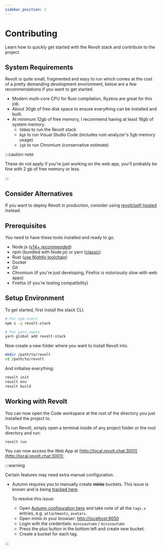 ```yaml
---
sidebar_position: 2
---
```


# Contributing

Learn how to quickly get started with the Revolt stack and contribute to the project.

## System Requirements

Revolt is quite small, fragmented and easy to run which comes at the cost of a pretty demanding development environment, below are a few recommendations if you want to get started.

- Modern multi-core CPU for Rust compilation, Ryzens are great for this job.
- About 30gb of free disk space to ensure everything can be installed and built.
- At minimum 12gb of free memory, I recommend having at least 16gb of system memory.
  - `500mb` to run the Revolt stack
  - `8gb` to run Visual Studio Code (includes rust-analyzer's 5gb memory usage)
  - `2gb` to run Chromium (conservative estimate)

:::caution note

These do not apply if you're just working on the web app, you'll probably be fine with 2 gb of free memory or less.

:::

## Consider Alternatives

If you want to deploy Revolt in production, consider using [revolt/self-hosted](https://github.com/revoltchat/self-hosted) instead.

## Prerequisites

You need to have these tools installed and ready to go.

- Node.js ([v14+ recommended](https://nodejs.org/en/))
- npm (bundled with Node.js) or yarn ([classic](https://classic.yarnpkg.com/lang/en/))
- Rust ([use Nightly toolchain](https://rust-lang.github.io/rustup/concepts/channels.html#working-with-nightly-rust))
- Docker
- Git
- Chromium (if you're just developing, Firefox is notoriously slow with web apps)
- Firefox (if you're testing compatibility)

## Setup Environment

To get started, first install the stack CLI.

```bash
# For npm users
npm i -g revolt-stack

# For yarn users
yarn global add revolt-stack
```

Now create a new folder where you want to install Revolt into.

```bash
mkdir /path/to/revolt
cd /path/to/revolt
```

And initialise everything:

```bash
revolt init
revolt env
revolt build
```

## Working with Revolt

You can now open the Code workspace at the root of the directory you just installed the project to.

To run Revolt, simply open a terminal inside of any project folder or the root directory and run:

```bash
revolt run
```

You can now access the Web App at [http://local.revolt.chat:3001](http://local.revolt.chat:3001);

:::warning

Certain features may need extra manual configuration.

- Autumn requires you to manually create **minio** buckets.
  This issue is known and is being [tracked here](https://github.com/revoltchat/autumn/issues/1).

  To resolve this issue:

  - Open [Autumn configuration here](https://github.com/revoltchat/autumn/blob/master/Autumn.toml) and take note of all the `tags.x` entries, e.g. `attachments`, `avatars`.
  - Open minio in your browser: [http://localhost:9050](http://localhost:9050)
  - Login with the credentials: `minioautumn` / `minioautumn`
  - Press the plus button in the bottom left and create new bucket.
  - Create a bucket for each tag.

:::
